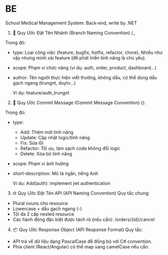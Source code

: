 # BE
School Medical Management System: Back-end, write by .NET
1. 🚧 Quy Ước Đặt Tên Nhánh (Branch Naming Convention)
	<type>/<scope>_<author>
 
Trong đó: 
- type: Loại công việc (feature, bugfix, hotfix, refactor, chore). Nhiều như vậy nhưng mình xài feature (để phát triển tính năng là chủ yếu).
- scope: Phạm vi chức năng (ví dụ: auth, order, product, dashboard...)
- author: Tên người thực hiện viết thường, không dấu, có thể dùng dấu gạch ngang (trungnt, duytv...)
  
  Ví dụ: feature/auth_trungnt

2. 📝 Quy Ước Commit Message (Commit Message Convention)
	<type>(<scope>): <short-description>
 
 Trong đó:
- type:
  + Add: Thêm mới tính năng
  + Update: Cập nhật logic/tính năng
  + Fix: Sửa lỗi
  + Refactor: Tối ưu, làm sạch code không đổi logic
  + Delete: Xóa bỏ tính năng
- scope: Phạm vi ảnh hưởng
- short-description: Mô tả ngắn, tiếng Anh
  
  Ví dụ: Add(auth): implement jwt authentication
  
3. 🌐 Quy Ước Đặt Tên API (API Naming Convention)
Quy tắc chung:
- Plural nouns cho resource
- Lowercase + dấu gạch ngang (-) 
- Tối đa 2 cấp nested resource
- Các hành động đặc biệt được tách rõ (nếu cần): /orders/{id}/cancel

 4. 📦 Quy Ước Response Object (API Response Format)
Quy tắc:
- API trả về dữ liệu dạng PascalCase để đồng bộ với C# convention.
- Phía client (React/Angular) có thể map sang camelCase nếu cần.
